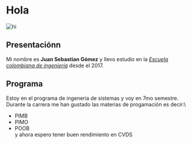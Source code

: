 # Hola 
![hi](https://image.flaticon.com/icons/svg/76/76769.svg)
   ## Presentaciónn
Mi nombre es **Juan Sebastian Gómez** y llevo estudio en la [*Escuela colombiana de ingenieria*][1] desde el 2017.
   ## Programa
Estoy en el programa de ingeneria de sistemas y voy en 7mo semestre. Durante la carrera me han gustado las materias de progamación es decir:\
+ PIMB
+ PIMO
+ POOB\
y ahora espero tener buen rendimiento en CVDS
   

[1]:https://www.escuelaing.edu.co/es/
